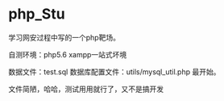 # php_Stu
学习网安过程中写的一个php靶场。

自测环境：php5.6
xampp一站式坏境

数据文件：test.sql
数据库配置文件：utils/mysql_util.php 最开始。

文件简陋，哈哈，测试用用就行了，又不是搞开发
